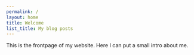 ```yaml
---
permalink: /
layout: home
title: Welcome
list_title: My blog posts
---
```


This is the frontpage of my website. Here I can put a small intro about me.


